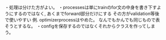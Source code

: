 ・処理は分けた方がよい。
    ・processesは単にtrainのfor文の中身を書き下すようにするのではなく, あくまでforward部分だけにする
        その方がvalidation等後で使いやすい
        例. optimizerprocessはやめた。
    なんでもかんでも同じもので表そうとするな。
・configを保存するのではなくそれからクラスを作ってしまう。